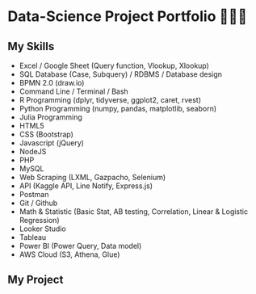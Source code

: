 # Data-Science Project Portfolio 🚀🚀🚀

## My Skills
- Excel / Google Sheet (Query function, Vlookup, Xlookup)
- SQL Database (Case, Subquery) / RDBMS / Database design
- BPMN 2.0 (draw.io)
- Command Line / Terminal / Bash
- R Programming (dplyr, tidyverse, ggplot2, caret, rvest)
- Python Programming (numpy, pandas, matplotlib, seaborn)
- Julia Programming
- HTML5
- CSS (Bootstrap)
- Javascript (jQuery)
- NodeJS
- PHP
- MySQL
- Web Scraping (LXML, Gazpacho, Selenium)
- API (Kaggle API, Line Notify, Express.js)
- Postman
- Git / Github
- Math & Statistic (Basic Stat, AB testing, Correlation, Linear & Logistic Regression)
- Looker Studio
- Tableau
- Power BI (Power Query, Data model)
- AWS Cloud (S3, Athena, Glue)

## My Project